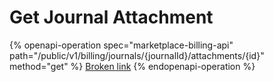 # Get Journal Attachment

{% openapi-operation spec="marketplace-billing-api" path="/public/v1/billing/journals/{journalId}/attachments/{id}" method="get" %}
[Broken link](broken-reference)
{% endopenapi-operation %}
